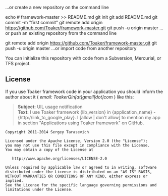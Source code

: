 …or create a new repository on the command line


echo # framework-master >> README.md
git init
git add README.md
git commit -m "first commit"
git remote add origin https://github.com/Toaker/framework-master.git
git push -u origin master
…or push an existing repository from the command line


git remote add origin https://github.com/Toaker/framework-master.git
git push -u origin master
…or import code from another repository

You can initialize this repository with code from a Subversion, Mercurial, or TFS project.


## License

If you use Toaker framework code in your application you should inform the author about it ( *email: ToakerQin[at]gmail[dot]com* ) like this:
> **Subject:** UIL usage notification<br />
> **Text:** I use Toaker framework {lib_version} in {application_name} - {http://link_to_google_play}.
> I [allow | don't allow] to mention my app in section "Applications using Toaker framework" on GitHub.

    Copyright 2011-2014 Sergey Tarasevich

    Licensed under the Apache License, Version 2.0 (the "License");
    you may not use this file except in compliance with the License.
    You may obtain a copy of the License at

       http://www.apache.org/licenses/LICENSE-2.0

    Unless required by applicable law or agreed to in writing, software
    distributed under the License is distributed on an "AS IS" BASIS,
    WITHOUT WARRANTIES OR CONDITIONS OF ANY KIND, either express or implied.
    See the License for the specific language governing permissions and
    limitations under the License.